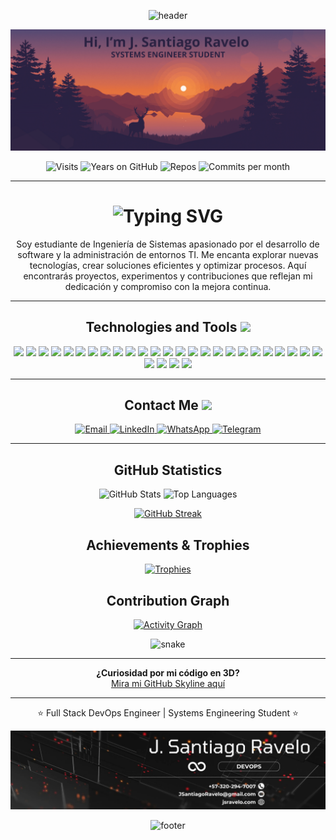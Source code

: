 <!-- Encabezado animado con Capsule Render -->
<p align="center">
  <img src="https://capsule-render.vercel.app/api?type=waving&color=auto&height=100&section=header&text=Bienvenido!&fontSize=40&fontAlign=50&fontAlignY=30" alt="header" />
</p>

<!-- Portada principal -->
<p align="center">
  <img src="https://github.com/JunniorRavelo/JunniorRavelo/blob/master/images/portada.webp" alt="Cover" />
</p>

<!-- Contadores -->
<p align="center">
  <img src="https://badges.pufler.dev/visits/JunniorRavelo/JunniorRavelo" alt="Visits" /> 
  <img src="https://badges.pufler.dev/years/JunniorRavelo" alt="Years on GitHub" /> 
  <img src="https://badges.pufler.dev/repos/JunniorRavelo" alt="Repos" />
  <img src="https://badges.pufler.dev/commits/monthly/JunniorRavelo" alt="Commits per month" />
</p>

---

<!-- Título con animación typing -->
<h1 align="center">
  <img src="https://readme-typing-svg.herokuapp.com?duration=3000&color=36BCF7&center=true&vCenter=true&width=500&lines=Hola!+Soy+J.+Santiago+Ravelo;Full+Stack+DevOps+Engineer;Apasionado+por+la+tecnología" alt="Typing SVG" />
</h1>

<p align="center">
  Soy estudiante de Ingeniería de Sistemas apasionado por el desarrollo de software y la administración de entornos TI. Me encanta explorar nuevas tecnologías, crear soluciones eficientes y optimizar procesos. Aquí encontrarás proyectos, experimentos y contribuciones que reflejan mi dedicación y compromiso con la mejora continua.
</p>

---

<!-- Tecnologías y Herramientas -->
<h2 align="center">Technologies and Tools <img src="https://github.com/ritik307/ritik307/blob/main/images/laptop.gif" width="50"></h2>

<p align="center">
  <!-- AWS -->
  <img src="https://img.shields.io/badge/-AWS-232F3E?style=flat-square&logo=amazonwebservices&logoColor=white"/>
  <!-- Bootstrap -->
  <img src="https://img.shields.io/badge/-Bootstrap-563D7C?style=flat-square&logo=bootstrap&logoColor=white"/>
  <!-- C -->
  <img src="https://img.shields.io/badge/-C-00599C?style=flat-square&logo=c&logoColor=white"/>
  <!-- C++ -->
  <img src="https://img.shields.io/badge/-C++-00599C?style=flat-square&logo=cplusplus&logoColor=white"/>
  <!-- CentOS -->
  <img src="https://img.shields.io/badge/-CentOS-262577?style=flat-square&logo=centos&logoColor=white"/>
  <!-- CSS3 -->
  <img src="https://img.shields.io/badge/-CSS3-1572B6?style=flat-square&logo=css3&logoColor=white"/>
  <!-- Debian -->
  <img src="https://img.shields.io/badge/-Debian-A81D33?style=flat-square&logo=debian&logoColor=white"/>
  <!-- Express -->
  <img src="https://img.shields.io/badge/-Express-000000?style=flat-square&logo=express&logoColor=white"/>
  <!-- Git -->
  <img src="https://img.shields.io/badge/-Git-F05032?style=flat-square&logo=git&logoColor=white"/>
  <!-- GitHub -->
  <img src="https://img.shields.io/badge/-GitHub-181717?style=flat-square&logo=github&logoColor=white"/>
  <!-- Go -->
  <img src="https://img.shields.io/badge/-Go-00ADD8?style=flat-square&logo=go&logoColor=white"/>
  <!-- Heroku -->
  <img src="https://img.shields.io/badge/-Heroku-430098?style=flat-square&logo=heroku&logoColor=white"/>
  <!-- HTML5 -->
  <img src="https://img.shields.io/badge/-HTML5-E34F26?style=flat-square&logo=html5&logoColor=white"/>
  <!-- Java -->
  <img src="https://img.shields.io/badge/-Java-E34A86?style=flat-square&logo=oracle&logoColor=white"/>
  <!-- JavaScript -->
  <img src="https://img.shields.io/badge/-JavaScript-F7DF1E?style=flat-square&logo=javascript&logoColor=black"/>
  <!-- Laravel -->
  <img src="https://img.shields.io/badge/-Laravel-FF2D20?style=flat-square&logo=laravel&logoColor=white"/>
  <!-- MongoDB -->
  <img src="https://img.shields.io/badge/-MongoDB-47A248?style=flat-square&logo=mongodb&logoColor=white"/>
  <!-- MySQL -->
  <img src="https://img.shields.io/badge/-MySQL-4479A1?style=flat-square&logo=mysql&logoColor=white"/>
  <!-- Nest.js -->
  <img src="https://img.shields.io/badge/-Nest.js-E0234E?style=flat-square&logo=nestjs&logoColor=white"/>
  <!-- Next.js -->
  <img src="https://img.shields.io/badge/-Next.js-000000?style=flat-square&logo=next.js&logoColor=white"/>
  <!-- Node.js -->
  <img src="https://img.shields.io/badge/-Node.js-339933?style=flat-square&logo=node.js&logoColor=white"/>
  <!-- PHP -->
  <img src="https://img.shields.io/badge/-PHP-777BB4?style=flat-square&logo=php&logoColor=white"/>
  <!-- PostgREST -->
  <img src="https://img.shields.io/badge/-PostgREST-336791?style=flat-square&logo=postgresql&logoColor=white"/>
  <!-- Python -->
  <img src="https://img.shields.io/badge/-Python-3776AB?style=flat-square&logo=python&logoColor=white"/>
  <!-- React -->
  <img src="https://img.shields.io/badge/-React-61DAFB?style=flat-square&logo=react&logoColor=black"/>
  <!-- React Native -->
  <img src="https://img.shields.io/badge/-React%20Native-61DAFB?style=flat-square&logo=react&logoColor=black"/>
  <!-- SpringBoot -->
  <img src="https://img.shields.io/badge/-SpringBoot-6DB33F?style=flat-square&logo=springboot&logoColor=white"/>
  <!-- Ubuntu Server -->
  <img src="https://img.shields.io/badge/-Ubuntu%20Server-E95420?style=flat-square&logo=ubuntu&logoColor=white"/>
  <!-- WordPress -->
  <img src="https://img.shields.io/badge/-WordPress-21759B?style=flat-square&logo=wordpress&logoColor=white"/>
</p>

---

<!-- Contacto -->
<h2 align="center">Contact Me <img src="https://media0.giphy.com/media/jqNPzdTTxQfOgOqpO4/source.gif" width="50"></h2>

<p align="center">
  <a href="mailto:JSantiagoRavelo@gmail.com">
    <img src="https://img.shields.io/badge/-JSantiagoRavelo@gmail.com-c14438?style=flat-square&logo=Gmail&logoColor=white" alt="Email" />
  </a>
  <a href="https://www.linkedin.com/in/jsravelo/">
    <img src="https://img.shields.io/badge/-J.%20Santiago%20Ravelo-blue?style=flat-square&logo=Linkedin&logoColor=white" alt="LinkedIn" />
  </a>
  <a href="https://wa.me/573202947007">
    <img src="https://img.shields.io/badge/-(+57)3202947007-25D366?style=flat-square&logo=WhatsApp&logoColor=white" alt="WhatsApp" />
  </a>
  <a href="https://t.me/+573202947007">
    <img src="https://img.shields.io/badge/-(+57)3202947007-blue?style=flat-square&logo=Telegram&logoColor=white" alt="Telegram" />
  </a>
</p>

---

<!-- Estadísticas GitHub -->
<h2 align="center">GitHub Statistics</h2>

<p align="center">
  <!-- Stats principales -->
  <img src="https://github-readme-stats.vercel.app/api?username=JunniorRavelo&show_icons=true&theme=radical&line_height=27" alt="GitHub Stats" />
  <!-- Lenguajes más usados -->
  <img src="https://github-readme-stats.vercel.app/api/top-langs/?username=JunniorRavelo&hide=html,css,java,shaderlab,kotlin,hlsl&theme=radical" alt="Top Languages" />
</p>

<!-- Streak Stats (racha actual) -->
<p align="center">
  <a href="https://git.io/streak-stats">
    <img src="https://github-readme-streak-stats.herokuapp.com/?user=JunniorRavelo&theme=radical" alt="GitHub Streak" />
  </a>
</p>

<!-- Trophies -->
<h2 align="center">Achievements & Trophies</h2>
<p align="center">
  <a href="https://github.com/ryo-ma/github-profile-trophy">
    <img src="https://github-profile-trophy.vercel.app/?username=JunniorRavelo&theme=onedark&no-frame=true&row=1&column=7" alt="Trophies" />
  </a>
</p>

<!-- Activity Graph -->
<h2 align="center">Contribution Graph</h2>
<p align="center">
  <a href="https://github.com/ashutosh00710/github-readme-activity-graph">
    <img src="https://github-readme-activity-graph.cyclic.app/graph?username=JunniorRavelo&theme=react-dark" alt="Activity Graph" />
  </a>
</p>

<!-- Snake de commits (requiere configurarlo en tu repo) -->
<p align="center">
  <img src="https://github.com/JunniorRavelo/JunniorRavelo/blob/output/github-contribution-grid-snake.gif" alt="snake">
</p>

---

<!-- GitHub Skyline (opcional, año 2023) -->
<p align="center">
  <strong>¿Curiosidad por mi código en 3D?</strong><br>
  <a href="https://skyline.github.com/JunniorRavelo/2023">Mira mi GitHub Skyline aquí</a>
</p>

---

<p align="center">⭐ Full Stack DevOps Engineer | Systems Engineering Student ⭐</p>

<p align="center">
  <img src="https://github.com/JunniorRavelo/JunniorRavelo/blob/master/images/contact.webp" alt="Contact" />
</p>

<!-- Pie de página con animación de Capsule Render -->
<p align="center">
  <img src="https://capsule-render.vercel.app/api?type=waving&color=auto&height=90&section=footer" alt="footer" />
</p>
